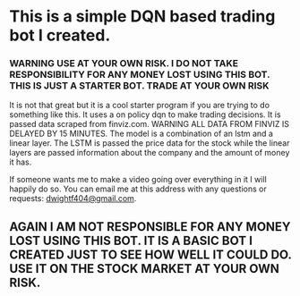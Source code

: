 # This is a simple DQN based trading bot I created. 
### WARNING USE AT YOUR OWN RISK. I DO NOT TAKE RESPONSIBILITY FOR ANY MONEY LOST USING THIS BOT. THIS IS JUST A STARTER BOT. TRADE AT YOUR OWN RISK
It is not that great but it is a cool starter program if you are trying to do something like this. It uses a on policy dqn to make trading decisions.
It is passed data scraped from finviz.com. WARNING ALL DATA FROM FINVIZ IS DELAYED BY 15 MINUTES. The model is a combination of an lstm and a linear layer.
The LSTM is passed the price data for the stock while the linear layers are passed information about the company and the amount of money it has. 

If someone wants me to make a video going over everything in it I will happily do so. You can email me at this address with any questions or requests: dwightf404@gmail.com. 

## AGAIN I AM NOT RESPONSIBLE FOR ANY MONEY LOST USING THIS BOT. IT IS A BASIC BOT I CREATED JUST TO SEE HOW WELL IT COULD DO. USE IT ON THE STOCK MARKET AT YOUR OWN RISK. 
